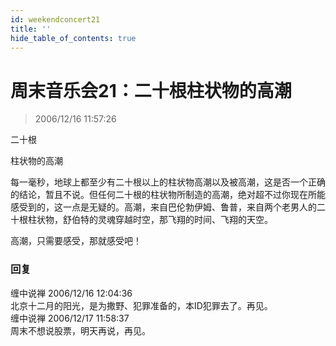 ```yaml
---
id: weekendconcert21
title: ''
hide_table_of_contents: true
---
```


# 周末音乐会21：二十根柱状物的高潮

> 2006/12/16 11:57:26

<div style={{color: '#FF0000', fontWeight: 'bold', fontSize: 'xxx-large', lineHeight: '130%', textAlign: 'center', marginBottom: '30px'}}>

二十根
 
柱状物的高潮
</div>

每一毫秒，地球上都至少有二十根以上的柱状物高潮以及被高潮，这是否一个正确的结论，暂且不说。但任何二十根的柱状物所制造的高潮，绝对超不过你现在所能感受到的，这一点是无疑的。高潮，来自巴伦勃伊姆、鲁普，来自两个老男人的二十根柱状物，舒伯特的灵魂穿越时空，那飞翔的时间、飞翔的天空。

高潮，只需要感受，那就感受吧！

### 回复

<div class='blog-comment'>
<span class='blog-comment-chan'>缠中说禅</span> 2006/12/16 12:04:36<br/>
北京十二月的阳光，是为撒野、犯罪准备的，本ID犯罪去了。再见。
</div>

<div class='blog-comment'>
<span class='blog-comment-chan'>缠中说禅</span> 2006/12/17 11:58:37<br/>
周末不想说股票，明天再说，再见。
</div>